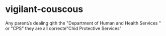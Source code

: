 # vigilant-couscous
Any parent/s dealing qith the "Department of Human and Health Services " or "CPS" they are all correcte"Chid Protective Services" 
